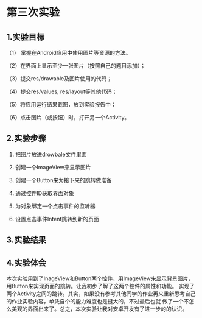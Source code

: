 # 第三次实验

## 1.实验目标

 （1） 掌握在Android应用中使用图片等资源的方法。

 （2）在界面上显示至少一张图片（按照自己的题目添加）；

 （3）提交res/drawable及图片使用的代码；

 （4）提交res/values, res/layout等其他代码；

 （5）将应用运行结果截图，放到实验报告中；

 （6）点击图片（或按钮）时，打开另一个Activity。

## 2.实验步骤

  1. 把图片放进drowbale文件里面
  
  2. 创建一个ImageView来显示图片
  
  3. 创建一个Button来为接下来的跳转做准备
  
  4. 通过控件ID获取界面对象
 
  5. 为对象绑定一个点击事件的监听器
  
  6. 设置点击事件Intent跳转到新的页面

## 3.实验结果




## 4.实验体会
  本次实验用到了InageView和Button两个控件，用ImageView来显示背景图片，用Button来实现页面的跳转。让我初步了解了这两个控件的属性和功能。
实现了两个Activity之间的跳转。其实，如果没有参考其他同学的作业再来重新思考自己的作业实验内容，单凭自个的能力难度也是挺大的，不过最后也就
做了一个不怎么美观的界面出来了。总之，本次实验让我对安卓开发有了进一步的的认识。
